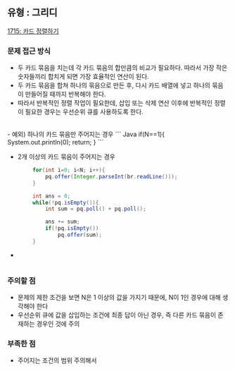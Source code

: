 ## 유형 : 그리디
[1715: 카드 정렬하기](https://www.acmicpc.net/problem/1715)

### 문제 접근 방식
  - 두 카드 묶음을 치는데 각 카드 묶음의 합만큼의 비교가 필요하다. 따라서 가장 작은 숫자들끼리 합치게 되면 가장 효율적인 연산이 된다.
  - 두 카드 묶음을 합쳐 하나의 묶음으로 만든 후, 다시 카드 배열에 넣고 하나의 묶음이 만들어질 때까지 반복해야 한다.
  - 따라서 반복적인 정렬 작업이 필요한데, 삽입 또는 삭제 연산 이후에 반복적인 정렬이 필요한 경우는 우선순위 큐를 사용하도록 한다.
  <br/>
  - 예외) 하나의 카드 묶음만 주어지는 경우
``` Java
        if(N==1){
            System.out.println(0);
            return;
        }
```

  - 2개 이상의 카드 묶음이 주어지는 경우
``` Java
        for(int i=0; i<N; i++){
            pq.offer(Integer.parseInt(br.readLine()));
        }

        int ans = 0;
        while(!pq.isEmpty()){
            int sum = pq.poll() + pq.poll();

            ans += sum;
            if(!pq.isEmpty())
                pq.offer(sum);
        }
```

- 
``` Java

```

### 주의할 점
  - 문제의 제한 조건을 보면 N은 1 이상의 값을 가지기 때문에, N이 1인 경우에 대해 생각해야 한다
  - 우선순위 큐에 값을 삽입하는 조건에 최종 답이 아닌 경우, 즉 다른 카드 묶음이 존재하는 경우인 것에 주의

### 부족한 점
  - 주어지는 조건의 범위 주의해서 
